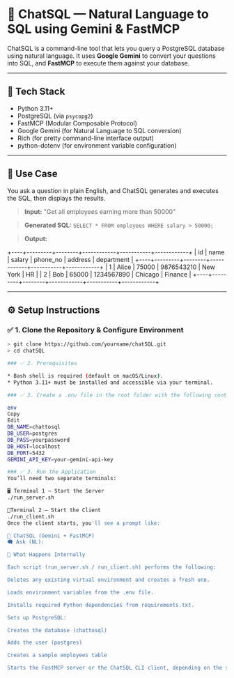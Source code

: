 # 💬 ChatSQL — Natural Language to SQL using Gemini & FastMCP

ChatSQL is a command-line tool that lets you query a PostgreSQL database using natural language.
It uses **Google Gemini** to convert your questions into SQL, and **FastMCP** to execute them against your database.

---

## 🚀 Tech Stack

* Python 3.11+
* PostgreSQL (via `psycopg2`)
* FastMCP (Modular Composable Protocol)
* Google Gemini (for Natural Language to SQL conversion)
* Rich (for pretty command-line interface output)
* python-dotenv (for environment variable configuration)

---

## 🧠 Use Case

You ask a question in plain English, and ChatSQL generates and executes the SQL, then displays the results.

> **Input:**
> "Get all employees earning more than 50000"

> **Generated SQL:**
> `SELECT * FROM employees WHERE salary > 50000;`

> **Output:**  

+----+---------+--------+------------+-----------+------------+
| id | name | salary | phone_no | address | department |
+----+---------+--------+------------+-----------+------------+
| 1 | Alice | 75000 | 9876543210 | New York | HR |
| 2 | Bob | 65000 | 1234567890 | Chicago | Finance |
+----+---------+--------+------------+-----------+------------+


---

## ⚙️ Setup Instructions

### ✅ 1. Clone the Repository & Configure Environment

```bash
> git clone https://github.com/yourname/chatSQL.git
> cd chatSQL

### ✅ 2. Prerequisites

* Bash shell is required (default on macOS/Linux).
* Python 3.11+ must be installed and accessible via your terminal.

### ✅ 3. Create a .env file in the root folder with the following content:

env
Copy
Edit
DB_NAME=chattosql
DB_USER=postgres
DB_PASS=yourpassword
DB_HOST=localhost
DB_PORT=5432
GEMINI_API_KEY=your-gemini-api-key

### ✅ 3. Run the Application
You’ll need two separate terminals:

🖥️ Terminal 1 — Start the Server
./run_server.sh

💬Terminal 2 — Start the Client
./run_client.sh
Once the client starts, you'll see a prompt like:

💬 ChatSQL (Gemini + FastMCP)
🗨️ Ask (NL):

🔧 What Happens Internally

Each script (run_server.sh / run_client.sh) performs the following:

Deletes any existing virtual environment and creates a fresh one.

Loads environment variables from the .env file.

Installs required Python dependencies from requirements.txt.

Sets up PostgreSQL:

Creates the database (chattosql)

Adds the user (postgres)

Creates a sample employees table

Starts the FastMCP server or the ChatSQL CLI client, depending on the script.






